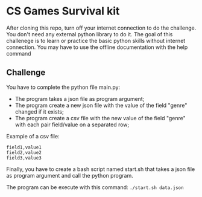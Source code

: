 # CS Games Survival kit
After cloning this repo, turn off your internet connection to do the challenge. You don't need any external python library to do it. The goal of this challenege is to learn or practice the basic python skills without internet connection. You may have to use the offline documentation with the help command

## Challenge
You have to complete the python file main.py:
- The program takes a json file as program argument;
- The program create a new json file with the value of the field "genre" changed if it exists;
- The program create a csv file with the new value of the field "genre" with each pair field/value on a separated row;

Example of a csv file:

```
field1,value1
field2,value2
field3,value3
```

Finally, you have to create a bash script named start.sh that takes a json file as program argument and call the python program.

The program can be execute with this command: `./start.sh data.json`

